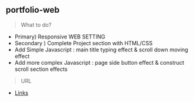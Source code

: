 ## portfolio-web

>What to do?
+ Primary) Responsive WEB SETTING
+ Secondary ) Complete Project section with HTML/CSS
+ Add Simple Javascript : main title typing effect & scroll down moving effect
+ Add more complex Javascript : page side button effect & construct scroll section effects

>URL
- [Links](https://wonjunyou.github.io/web-portfolio/)
